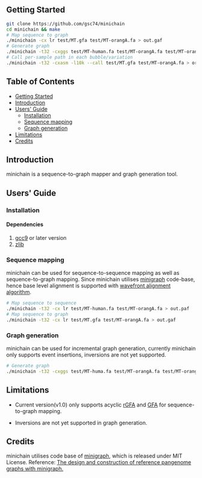## <a name="started"></a>Getting Started

```sh
git clone https://github.com/gsc74/minichain
cd minichain && make
# Map sequence to graph
./minichain -cx lr test/MT.gfa test/MT-orangA.fa > out.gaf
# Generate graph 
./minichain -t32 -cxggs test/MT-human.fa test/MT-orangA.fa test/MT-orangA.fa -l500 -d500 > out.gaf
# Call per-sample path in each bubble/variation
./minichain -t32 -cxasm -l10k --call test/MT.gfa test/MT-orangA.fa > orangA.call.bed
```

## Table of Contents

- [Getting Started](#started)
- [Introduction](#intro)
- [Users' Guide](#uguide)
  - [Installation](#install)
  - [Sequence mapping](#map)
  - [Graph generation](#graph_gen)
- [Limitations](#limit)
- [Credits](#credit)

## <a name="intro"></a>Introduction

minichain is a sequence-to-graph mapper and graph generation tool.

## <a name="uguide"></a>Users' Guide

### <a name="install"></a>Installation

#### Dependencies
1) [gcc9][gcc9] or later version
2) [zlib][zlib]


### <a name="map"></a>Sequence mapping
minichain can be used for sequence-to-sequence mapping as well as sequence-to-graph mapping. Since minichain utilises [minigraph][minigraph] code-base, hence base level alignment is supported with [wavefront alignment algorithm][wfa].
```sh
# Map sequence to sequence
./minichain -t32 -cx lr test/MT-human.fa test/MT-orangA.fa > out.paf
# Map sequence to graph
./minichain -t32 -cx lr test/MT.gfa test/MT-orangA.fa > out.gaf
```

### <a name="graph_gen"></a>Graph generation
minichain can be used for incremental graph generation, currently minichain only supports event insertions, inversions are not yet supported.
```sh
# Generate graph 
./minichain -t32 -cxggs test/MT-huma.fa test/MT-orangA.fa test/MT-orangA.fa -l500 -d500 > out.gaf
```

## <a name="limit"></a>Limitations

* Current version(v1.0) only supports acyclic [rGFA][rgfa] and [GFA][gfa1] for sequence-to-graph mapping.

* Inversions are not yet supported in graph generation.

## <a name="credit"></a>Credits
minichain utilises code base of [minigraph][minigraph], which is released under MIT License.
Reference: [The design and construction of reference pangenome graphs with minigraph.][paper]

[wfa]: https://doi.org/10.1093/bioinformatics/btaa777
[paper]: https://doi.org/10.1186/s13059-020-02168-z
[minigraph]: https://github.com/lh3/minigraph
[zlib]: http://zlib.net/
[gcc9]: http://zlib.net/
[minimap2]: https://github.com/lh3/minimap2
[rgfa]: https://github.com/lh3/gfatools/blob/master/doc/rGFA.md
[gfa1]: https://github.com/GFA-spec/GFA-spec/blob/master/GFA1.md
[gaf]: https://github.com/lh3/gfatools/blob/master/doc/rGFA.md#the-graph-alignment-format-gaf
[paf]: https://github.com/lh3/miniasm/blob/master/PAF.md
[gfatools]: https://github.com/lh3/gfatools
[bandage]: https://rrwick.github.io/Bandage/
[gfaviz]: https://github.com/ggonnella/gfaviz
[human-zenodo]: https://zenodo.org/record/6499594
